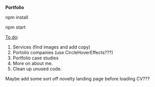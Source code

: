 <strong>Portfolio</strong>


npm install


npm start


<u>To do</u>:

1. Services (find images and add copy)
2. Portolio companies (use CircleHoverEffects???)
3. Portfolio case studies
4. More on about me.
5. Clean up unused code.

Maybe add some sort off novelty landing page before loading CV???

